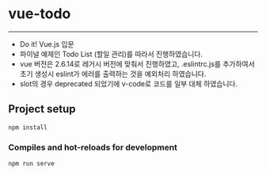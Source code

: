 # vue-todo
------
- Do it! Vue.js 입문
- 파이널 예제인 Todo List (할일 관리)를 따라서 진행하였습니다.
- vue 버전은 2.6.14로 레거시 버전에 맞춰서 진행하였고, .eslintrc.js를 추가하여서 초기 생성시 eslint가 에러를 출력하는 것을 예외처리 하였습니다.
- slot의 경우 deprecated 되었기에 v-code로 코드를 일부 대체 하였습니다.

## Project setup
```
npm install
```

### Compiles and hot-reloads for development
```
npm run serve

